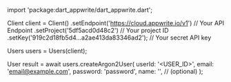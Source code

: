 import 'package:dart_appwrite/dart_appwrite.dart';

Client client = Client()
    .setEndpoint('https://cloud.appwrite.io/v1') // Your API Endpoint
    .setProject('5df5acd0d48c2') // Your project ID
    .setKey('919c2d18fb5d4...a2ae413da83346ad2'); // Your secret API key

Users users = Users(client);

User result = await users.createArgon2User(
    userId: '<USER_ID>',
    email: 'email@example.com',
    password: 'password',
    name: '<NAME>', // (optional)
);
